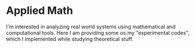 # Applied Math

I'm interested in analyzing real world systems using mathematical and computational tools. Here I am providing some os my "experimental codes", which I implemented while studying theoretical stuff.
